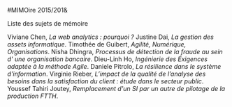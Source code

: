 #MIMOire 2015/201&

Liste des sujets de mémoire

Viviane Chen, *La web analytics : pourquoi ?*
Justine Dai, *La gestion des assets informatique*.
Timothée de Guibert, *Agilité, Numérique, Organisations*.
Nisha Dhingra, *Processus de détection de la fraude au sein d' une organisation bancaire*.
Dieu-Linh Ho, *Ingénierie des Exigences adaptée à la méthode Agile*.
Daniele Pitrolo, *La résilience dans le système d'information*.
Virginie Rieber, *L’impact de la qualité de l’analyse des besoins dans la satisfaction du client : étude dans le secteur public*.
Youssef Tahiri Joutey, *Remplacement d'un SI par un autre de pilotage de la production FTTH*.
